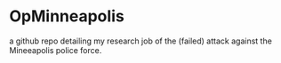 # OpMinneapolis

a github repo detailing my research job of the (failed) attack against the Mineeapolis police force.
